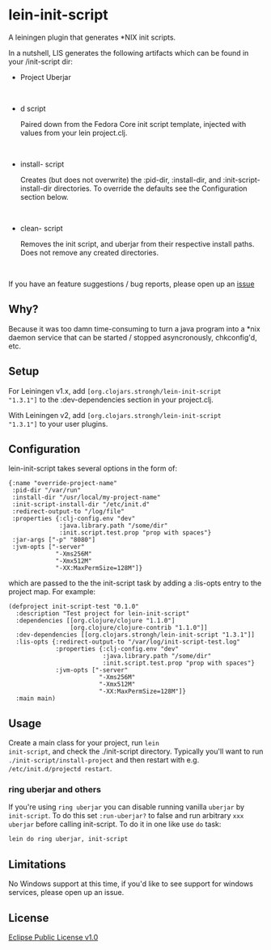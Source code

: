 # lein-init-script

A leiningen plugin that generates *NIX init scripts.

In a nutshell, LIS generates the following artifacts which can be found in your <project-root>/init-script dir:

* Project Uberjar
<br />

* <your-project-name>d script

	Paired down from the Fedora Core init script template, injected with values from your lein project.clj.
<br />

* install-<your-project-name> script

	Creates (but does not overwrite) the :pid-dir, :install-dir, and :init-script-install-dir directories.  To override the defaults see the Configuration section below.
<br />

* clean-<your-project-name> script

	Removes the init script, and uberjar from their respective install paths.  Does not remove any created directories.
<br />

If you have an feature suggestions / bug reports, please open up an [issue](https://github.com/strongh/lein-init-script/issues)

## Why?

Because it was too damn time-consuming to turn a java program into a *nix daemon service that can be started / stopped asyncronously, chkconfig'd, etc.

## Setup

For Leiningen v1.x, add <code>[org.clojars.strongh/lein-init-script "1.3.1"]</code> to the :dev-dependencies section in your project.clj.

With Leiningen v2, add <code>[org.clojars.strongh/lein-init-script "1.3.1"]</code> to your user plugins.

## Configuration

lein-init-script takes several options in the form of:

	{:name "override-project-name"
     :pid-dir "/var/run"
     :install-dir "/usr/local/my-project-name"
     :init-script-install-dir "/etc/init.d"
	 :redirect-output-to "/log/file"
	 :properties {:clj-config.env "dev"
				  :java.library.path "/some/dir"
				  :init.script.test.prop "prop with spaces"}
     :jar-args ["-p" "8080"]
	 :jvm-opts ["-server"
				 "-Xms256M"
				 "-Xmx512M"
				 "-XX:MaxPermSize=128M"]}

which are passed to the the init-script task by adding a :lis-opts entry to the project map. For example:

	(defproject init-script-test "0.1.0"
	  :description "Test project for lein-init-script"
	  :dependencies [[org.clojure/clojure "1.1.0"]
	                 [org.clojure/clojure-contrib "1.1.0"]]
	  :dev-dependencies [[org.clojars.strongh/lein-init-script "1.3.1"]]
	  :lis-opts {:redirect-output-to "/var/log/init-script-test.log"
	             :properties {:clj-config.env "dev"
				  			  :java.library.path "/some/dir"
				  			  :init.script.test.prop "prop with spaces"}
		         :jvm-opts ["-server"
							 "-Xms256M"
				 			 "-Xmx512M"
				 			 "-XX:MaxPermSize=128M"]}
	  :main main)



## Usage

Create a main class for your project, run <code>lein init-script</code>, and check the ./init-script directory. Typically you'll want to run <code>./init-script/install-project</code> and then restart with e.g. <code>/etc/init.d/projectd restart</code>.

### ring uberjar and others

If you're using `ring uberjar` you can disable running vanilla `uberjar` by `init-script`. To do this set `:run-uberjar?` to false and run arbitrary `xxx uberjar` before calling init-script. To do it in one like use `do` task:

```bash
lein do ring uberjar, init-script
```

## Limitations

No Windows support at this time, if you'd like to see support for windows services, please open up an issue.

## License

[Eclipse Public License v1.0](http://www.eclipse.org/legal/epl-v10.html)
